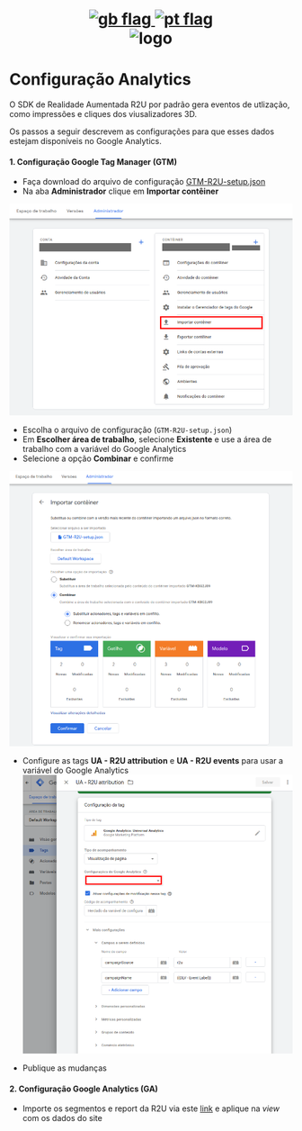 <h1 align="center">
    <a href="Analytics_Setup.md">
        <img height="20px" src="https://cdnjs.cloudflare.com/ajax/libs/flag-icon-css/3.4.6/flags/4x3/gb.svg" alt="gb flag" />
    </a>
    <a href="Analytics_Setup_pt-br.md">
        <img height="20px" src="https://cdnjs.cloudflare.com/ajax/libs/flag-icon-css/3.4.6/flags/4x3/br.svg" alt="pt flag" />
    </a>
    <br/>
    <img src="https://real2u-public-assets.s3.amazonaws.com/images/logo-r2u.png" alt="logo" title="logo" width="200"/>
</h1>

# Configuração Analytics

O SDK de Realidade Aumentada R2U por padrão gera eventos de utlização, como impressões e cliques dos viusalizadores 3D.

Os passos a seguir descrevem as configurações para que esses dados estejam disponíveis no Google Analytics.

#### 1. Configuração Google Tag Manager (GTM)

- Faça download do arquivo de configuração <a download href="https://raw.githubusercontent.com/r2u-io/documentation/master/gtm_setup/files/GTM-R2U-setup.json">GTM-R2U-setup.json</a>
- Na aba **Administrador** clique em **Importar contêiner**

![](files/GTM-setup-screen-01-pt-br.png?raw=true 'Importar contêiner')

- Escolha o arquivo de configuração (`GTM-R2U-setup.json`)
- Em **Escolher área de trabalho**, selecione **Existente** e use a área de trabalho com a variável do Google Analytics
- Selecione a opção **Combinar** e confirme

![](files/GTM-setup-screen-02-pt-br.png?raw=true 'Importar arquivo de configuração')

- Configure as tags **UA - R2U attribution** e **UA - R2U events** para usar a variável do Google Analytics
  ![](files/GTM-setup-screen-03-pt-br.png?raw=true 'Configurar tags')

- Publique as mudanças

#### 2. Configuração Google Analytics (GA)

- Importe os segmentos e report da R2U via este [link](https://analytics.google.com/analytics/web/template?uid=-iO7xmcvTmazO7zlecWHIA) e aplique na _view_ com os dados do site

